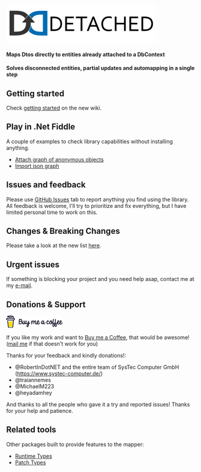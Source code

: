 ![Detached Banner](banner.png?raw=true)

#### Maps Dtos directly to entities already attached to a DbContext
#### Solves disconnected entities, partial updates and automapping in a single step

## Getting started
Check [getting started](https://github.com/leonardoporro/Detached-Mapper/wiki/Getting-Started) on the new wiki.

## Play in .Net Fiddle
A couple of examples to check library capabilities without installing anything.

- [Attach graph of anonymous objects](https://dotnetfiddle.net/l7q6wA) 
- [Import json graph](https://dotnetfiddle.net/Mn8mYU)

## Issues and feedback
Please use [GitHub Issues](https://github.com/leonardoporro/Detached-Mapper/issues) tab to report anything you find using the library.
All feedback is welcome, I'll try to prioritize and fix everything, but I have limited personal time to work on this.

## Changes & Breaking Changes
Please take a look at the new list [here](https://github.com/leonardoporro/Detached-Mapper/wiki/Changes-&-Breaking-Changes).

## Urgent issues
If something is blocking your project and you need help asap, contact me at my [e-mail](mailto:mail@leonardoporro.com.ar).

## Donations & Support

[![BuyCoffeeBanner](buy_coffee.png)](https://bmc.link/lporro)

If you like my work and want to [Buy me a Coffee](https://bmc.link/lporro), that would be awesome! ([mail me](mailto:mail@leonardoporro.com.ar) if that doesn't work for you)

Thanks for your feedback and kindly donations!:
- @RobertInDotNET and the entire team of SysTec Computer GmbH (https://www.systec-computer.de/)
- @traiannemes
- @MichaelM223
- @heyadamhey

And thanks to all the people who gave it a try and reported issues! Thanks for your help and patience.

## Related tools
Other packages built to provide features to the mapper:

- [Runtime Types](https://github.com/leonardoporro/Detached-RuntimeTypes)
- [Patch Types](https://github.com/leonardoporro/Detached-PatchTypes)
